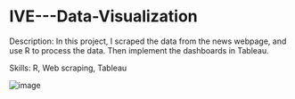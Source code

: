 # IVE---Data-Visualization
Description: In this project, I scraped the data from the news webpage, and use R to process the data. Then implement the dashboards in Tableau. 

Skills: R, Web scraping, Tableau<br>

![image](https://user-images.githubusercontent.com/86401891/126525878-7f15c094-f37a-4f62-8d01-e7f7b4141ec0.png)

